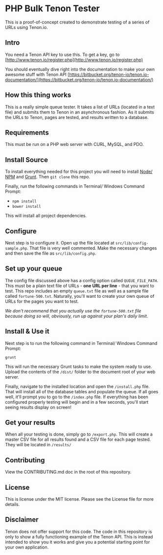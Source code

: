 # PHP Bulk Tenon Tester

This is a proof-of-concept created to demonstrate testing of a series of URLs using Tenon.io.

## Intro

You need a Tenon API key to use this.  To get a key, go to [http://www.tenon.io/register.php](http://www.tenon.io/register.php) 

You should eventually dive right into the documentation to make your own awesome stuff with Tenon API [https://bitbucket.org/tenon-io/tenon.io-documentation/](https://bitbucket.org/tenon-io/tenon.io-documentation/)

## How this thing works

This is a really simple queue tester. It takes a list of URLs (located in a text file) and submits them to Tenon in an asynchronous fashion. As it submits the URLs to Tenon, pages are tested, and results written to a database.

## Requirements

This must be run on a PHP web server with CURL, MySQL, and PDO.

## Install Source

To install everything needed for this project you will need to install [Node/ NPM](http://nodejs.org/) and [Grunt](http://gruntjs.com/). Then `git clone` this repo.  

Finally, run the following commands in Terminal/ Windows Command Prompt:

* `npm install`
* `bower install`

This will install all project dependencies.

## Configure
Next step is to configure it. Open up the file located at `src/lib/config-sample.php`.  That file is very well commented. Make the necessary changes and then save the file as `src/lib/config.php`.

## Set up your queue
The config file discussed above has a config option called `QUEUE_FILE_PATH`. This must be a plain text file of URLs - **one URL per line** - that you want to test. This repo includes an empty `queue.txt` file as well as a sample file called `fortune-500.txt`. Naturally, you'll want to create your own queue of URLs for the pages you want to test.

*We don't recommend that you actually use the `fortune-500.txt` file because doing so will, obviously, run up against your plan's daily limit*. 

## Install & Use it
Next step is to run the following command in Terminal/ Windows Command Prompt:

`grunt`

This will run the necessary Grunt tasks to make the system ready to use. Upload the contents of the `/dist/` folder to the document root of your web server.

Finally, navigate to the installed location and open the `/install.php` file. That will install all of the database tables and populate the queue.  If all goes well, it'll prompt you to go to the `/index.php` file. If everything has been configured properly testing will begin and in a few seconds, you'll start seeing results display on screen!

## Get your results
When all your testing is done, simply go to `/export.php`. This will create a master CSV file for all results found and a CSV file for each page tested. They will be located in `/results/`

## Contributing

View the CONTRIBUTING.md doc in the root of this repository.

## License
This is license under the MIT license. Please see the License file for more details.

## Disclaimer

Tenon does not offer support for this code. The code in this repository is only to show a fully functioning example of the Tenon API. This is instead intended to show you it works and give you a potential starting point for your own application.
